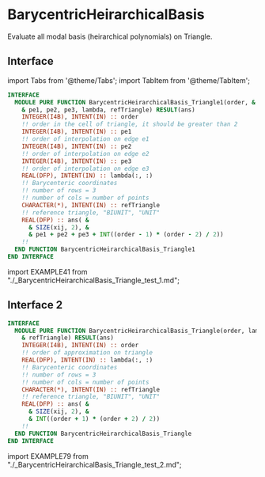 # BarycentricHeirarchicalBasis

Evaluate all modal basis (heirarchical polynomials) on Triangle.

## Interface

import Tabs from '@theme/Tabs';
import TabItem from '@theme/TabItem';

<Tabs>
<TabItem value="interface" label="܀ Interface" default>

```fortran
INTERFACE
  MODULE PURE FUNCTION BarycentricHeirarchicalBasis_Triangle1(order, &
    & pe1, pe2, pe3, lambda, refTriangle) RESULT(ans)
    INTEGER(I4B), INTENT(IN) :: order
    !! order in the cell of triangle, it should be greater than 2
    INTEGER(I4B), INTENT(IN) :: pe1
    !! order of interpolation on edge e1
    INTEGER(I4B), INTENT(IN) :: pe2
    !! order of interpolation on edge e2
    INTEGER(I4B), INTENT(IN) :: pe3
    !! order of interpolation on edge e3
    REAL(DFP), INTENT(IN) :: lambda(:, :)
    !! Barycenteric coordinates
    !! number of rows = 3
    !! number of cols = number of points
    CHARACTER(*), INTENT(IN) :: refTriangle
    !! reference triangle, "BIUNIT", "UNIT"
    REAL(DFP) :: ans( &
      & SIZE(xij, 2), &
      & pe1 + pe2 + pe3 + INT((order - 1) * (order - 2) / 2))
    !!
  END FUNCTION BarycentricHeirarchicalBasis_Triangle1
END INTERFACE
```

</TabItem>

<TabItem value="example" label="️܀ See example">

import EXAMPLE41 from "./_BarycentricHeirarchicalBasis_Triangle_test_1.md";

<EXAMPLE41 />

</TabItem>

<TabItem value="close" label="↢ ">

</TabItem>
</Tabs>

## Interface 2

<Tabs>
<TabItem value="interface" label="܀ Interface" default>

```fortran
INTERFACE
  MODULE PURE FUNCTION BarycentricHeirarchicalBasis_Triangle(order, lambda, &
    & refTriangle) RESULT(ans)
    INTEGER(I4B), INTENT(IN) :: order
    !! order of approximation on triangle
    REAL(DFP), INTENT(IN) :: lambda(:, :)
    !! Barycenteric coordinates
    !! number of rows = 3
    !! number of cols = number of points
    CHARACTER(*), INTENT(IN) :: refTriangle
    !! reference triangle, "BIUNIT", "UNIT"
    REAL(DFP) :: ans( &
      & SIZE(xij, 2), &
      & INT((order + 1) * (order + 2) / 2))
    !!
  END FUNCTION BarycentricHeirarchicalBasis_Triangle
END INTERFACE
```

</TabItem>

<TabItem value="example" label="️܀ See example">

import EXAMPLE79 from "./_BarycentricHeirarchicalBasis_Triangle_test_2.md";

<EXAMPLE79 />

</TabItem>

<TabItem value="close" label="↢ ">

</TabItem>
</Tabs>
